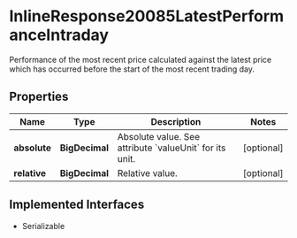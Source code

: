

# InlineResponse20085LatestPerformanceIntraday

Performance of the most recent price calculated against the latest price which has occurred before the start of the most recent trading day.

## Properties

Name | Type | Description | Notes
------------ | ------------- | ------------- | -------------
**absolute** | **BigDecimal** | Absolute value. See attribute &#x60;valueUnit&#x60; for its unit. |  [optional]
**relative** | **BigDecimal** | Relative value. |  [optional]


## Implemented Interfaces

* Serializable


